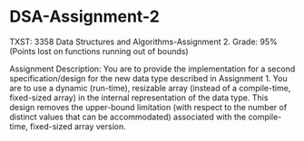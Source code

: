# DSA-Assignment-2
TXST: 3358 Data Structures and Algorithms-Assignment 2.
Grade: 95% (Points lost on functions running out of bounds)

Assignment Description:
You are to provide the implementation for a second specification/design for the new data type described in Assignment 1. You are to use a dynamic (run-time), resizable array (instead of a compile-time, fixed-sized array) in the internal representation of the data type. This design removes the upper-bound limitation (with respect to the number of distinct values that can be accommodated) associated with the compile-time, fixed-sized array version.
